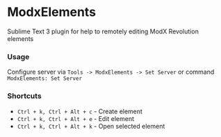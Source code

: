 # ModxElements

Sublime Text 3 plugin for help to remotely editing ModX Revolution elements

### Usage

Configure server via `Tools -> ModxElements -> Set Server` or command `ModxElements: Set Server`

### Shortcuts

* `Ctrl + k, Ctrl + Alt + c` - Create element
* `Ctrl + k, Ctrl + Alt + e` - Edit element
* `Ctrl + k, Ctrl + Alt + k` - Open selected element
